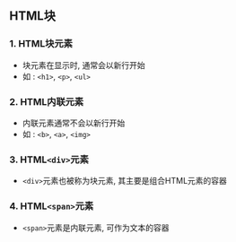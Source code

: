 ## HTML块
### 1. HTML块元素
- 块元素在显示时, 通常会以新行开始
- 如 : `<h1>`, `<p>`, `<ul>`
### 2. HTML内联元素
- 内联元素通常不会以新行开始
- 如 : `<b>`, `<a>`, `<img>`
### 3. HTML`<div>`元素
- `<div>`元素也被称为块元素, 其主要是组合HTML元素的容器
### 4. HTML`<span>`元素
- `<span>`元素是内联元素, 可作为文本的容器